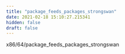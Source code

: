 ```yaml
---
title: "package_feeds_packages_strongswan"
date: 2021-02-18 15:10:27.215341
hidden: false
draft: false
---
```


x86/64/package_feeds_packages_strongswan

